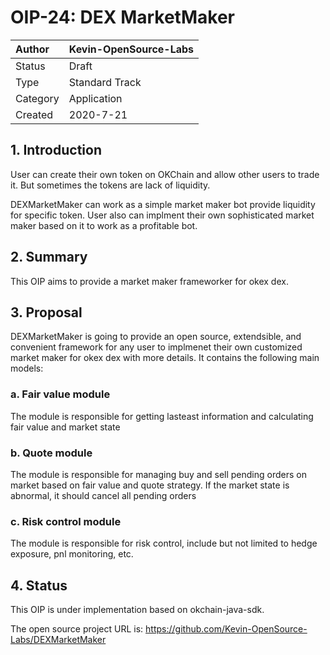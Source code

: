# OIP-24: DEX MarketMaker

| Author   | Kevin-OpenSource-Labs |
| :------- | ------------------------ |
| Status   | Draft                    |
| Type     | Standard Track           |
| Category | Application              |
| Created  | 2020-7-21                |

## 1. Introduction

User can create their own token on OKChain and allow other users to trade it. But sometimes the tokens are lack of liquidity.

DEXMarketMaker can work as a simple market maker bot provide liquidity for specific token. User also can implment their own sophisticated market maker based on it to work as a profitable bot.

## 2. Summary

This OIP aims to provide a market maker frameworker for okex dex.

## 3. Proposal

DEXMarketMaker is going to provide an open source, extendsible, and convenient framework for any user to implmenet their own customized market maker for okex dex with more details. It contains the following main models:

### a. Fair value module

The module is responsible for getting lasteast information and calculating fair value and market state

### b. Quote module

The module is responsible for managing buy and sell pending orders on market based on fair value and quote strategy. If the market state is abnormal, it should cancel all pending orders

### c. Risk control module

The module is responsible for risk control, include but not limited to hedge exposure, pnl monitoring, etc.

## 4. Status

This OIP is under implementation based on okchain-java-sdk.

The open source project URL is: https://github.com/Kevin-OpenSource-Labs/DEXMarketMaker
